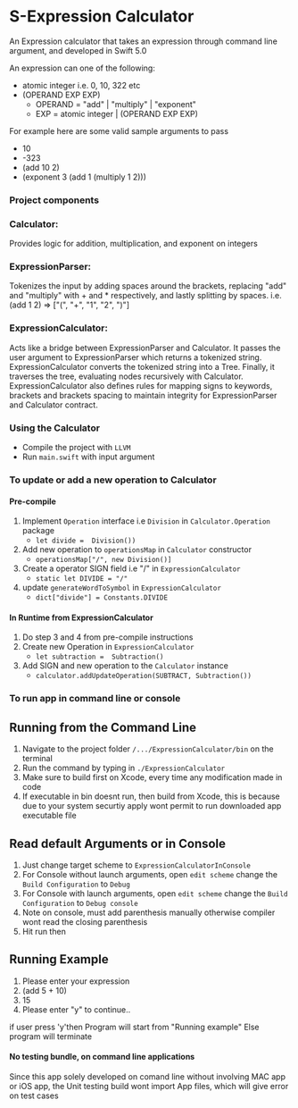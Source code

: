 # S-Expression Calculator
An Expression calculator that takes an expression through command line argument, and developed in Swift 5.0


An expression can one of the following:
 - atomic integer i.e. 0, 10, 322 etc 
 - (OPERAND EXP EXP)
    - OPERAND = "add" | "multiply" | "exponent"
    - EXP = atomic integer | (OPERAND EXP EXP)
 
For example here are some valid sample arguments to pass
- 10
- -323 
- (add 10 2)
- (exponent 3 (add 1 (multiply 1 2)))

### Project components
### Calculator:
Provides logic for addition, multiplication, and exponent on integers
### ExpressionParser:
Tokenizes the input by adding spaces around the brackets, replacing "add" and "multiply" 
with + and * respectively, and lastly splitting by spaces.
i.e. (add 1 2) => ["(", "+", "1", "2", ")"] 
### ExpressionCalculator:
Acts like a bridge between ExpressionParser and Calculator. It passes the user argument
to ExpressionParser which returns a tokenized string. ExpressionCalculator converts the tokenized 
string into a Tree. Finally, it traverses the tree, evaluating nodes recursively with 
Calculator.
ExpressionCalculator also defines rules for mapping signs to keywords, brackets and brackets spacing to
maintain integrity for ExpressionParser and Calculator contract.

### Using the Calculator
- Compile the project with `LLVM`
- Run `main.swift` with input argument

### To update or add a new operation to Calculator
#### Pre-compile
1. Implement `Operation` interface i.e `Division` in `Calculator.Operation` package
   - `let divide =  Division())`
2. Add new operation to  `operationsMap` in `Calculator` constructor
   - `operationsMap["/", new Division()]`
3. Create a operator SIGN field i.e "/" in `ExpressionCalculator`
   - `static let DIVIDE = "/"`
4. update `generateWordToSymbol` in `ExpressionCalculator`
   - `dict["divide"] = Constants.DIVIDE`
   
#### In Runtime from ExpressionCalculator
1. Do step 3 and 4 from pre-compile instructions
1. Create new Operation in `ExpressionCalculator`
   - `let subtraction =  Subtraction()`
2. Add SIGN and new operation to the `Calculator` instance
   - `calculator.addUpdateOperation(SUBTRACT, Subtraction())`
   
  ### To run app in command line or console
  
 ## Running from the Command Line
1. Navigate to the project folder `/.../ExpressionCalculator/bin`   on the terminal
2. Run the command  by typing in `./ExpressionCalculator`
3. Make sure to build first on Xcode, every time any modification made in code
4. If executable in bin doesnt run, then build from Xcode, this is because due to your system securtiy apply wont permit to run downloaded app executable file

## Read default Arguments or in Console
1. Just change target scheme to `ExpressionCalculatorInConsole`
2. For Console without launch arguments, open `edit scheme` change the `Build Configuration` to `Debug`
3. For Console with launch arguments, open `edit scheme` change the `Build Configuration` to `Debug console`
4. Note on console, must add parenthesis manually otherwise compiler wont read the closing parenthesis
5. Hit run then

 ## Running Example
 1. Please enter your expression
 2. (add 5 + 10)
 3. 15
 4. Please enter "y" to continue..
 
 if user press 'y'then
 Program will start from "Running example"
 Else program will terminate
 
#### No testing bundle, on command line applications
Since this app solely developed on comand line without involving MAC app or iOS app, the Unit testing build wont import App files, which will give error on test cases 
